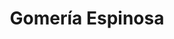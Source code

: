 ---
title: "Gomería Espinosa"
url: /ciudad-autonoma-de-buenos-aires/gomeria-espinosa/
shop: neumáticos
---